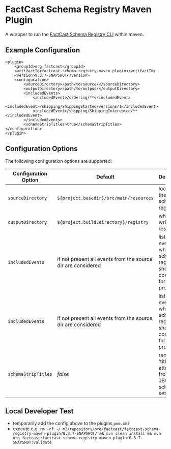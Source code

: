 FactCast Schema Registry Maven Plugin
=====================================

A wrapper to run the [FactCast Schema Registry CLI](https://github.com/factcast/factcast/tree/master/factcast-schema-registry-cli) within maven.

Example Configuration
---------------------
```
<plugin>
    <groupId>org.factcast</groupId>
    <artifactId>factcast-schema-registry-maven-plugin</artifactId>
    <version>0.3.7-SNAPSHOT</version>
    <configuration>
        <sourceDirectory>/path/to/source/</sourceDirectory>
        <outputDirectory>/path/to/outpud/</outputDirectory>
        <includedEvents>
            <includedEvent>/ordering/**</includedEvent>
            <includedEvent>/shipping/ShippingStarted/versions/1</includedEvent>
            <includedEvent>/shipping/ShippingInterupted/**</includedEvent>
        </includedEvents>
        <schemaStripTitles>true</schemaStripTitles>
</configuration>
</plugin>
```

Configuration Options
---------------------
The following configuration options are supported:

| Configuration Option | Default | Description                                                                 | Example                                                                                                                                                                                                                                   |
|----------------------|---------|-----------------------------------------------------------------------------|-------------------------------------------------------------------------------------------------------------------------------------------------------------------------------------------------------------------------------------------|
| `sourceDirectory`    | `${project.basedir}/src/main/resources` | location of the source schema registry                                      | `<sourceDirectory>/path/to/registry</sourceDirectory>`                                                                                                                                                                                    |
| `outputDirectory`    | `${project.build.directory}/registry`   | where to write results to                                                   | `<outputDirectory>/path/to/output_directory</outputDirectory>`                                                                                                                                                                            |
| `includedEvents`     | if not present all events from the source dir are considered | list of events which the schema registry CLI should consider for processing | `<includedEvents> <includedEvent>/ordering/**</includedEvent> <includedEvent>/shipping/ShippingStarted/versions/1</includedEvent> <includedEvent>/shipping/ShippingInterupted/**</includedEvent></includedEvents>` |
| `includedEvents`     | if not present all events from the source dir are considered | list of events which the schema registry CLI should consider for processing | `<includedEvents> <includedEvent>/ordering/**</includedEvent> <includedEvent>/shipping/ShippingStarted/versions/1</includedEvent> <includedEvent>/shipping/ShippingInterupted/**</includedEvent></includedEvents>` |
| `schemaStripTitles`  | _false_ | remove all 'title' attributes from the JSON schemas if set to 'true' | `<schemaStripTitles>true</schemaStripTitles>` |

Local Developer Test
--------------------
* temporarily add the config above to the plugins `pom.xml`
* execute e.g. `rm -rf ~/.m2/repository/org/factcast/factcast-schema-registry-maven-plugin/0.3.7-SNAPSHOT/ && mvn clean install && mvn org.factcast:factcast-schema-registry-maven-plugin:0.3.7-SNAPSHOT:validate`
